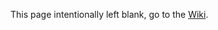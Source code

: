 This page intentionally left blank, go to the [Wiki](https://github.com/spatialaudio/standards/wiki).
